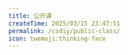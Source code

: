 ```yaml
---
title: 公开课
createTime: 2025/03/15 23:47:51
permalink: /csdiy/public-class/
icon: twemoji:thinking-face
---
```

